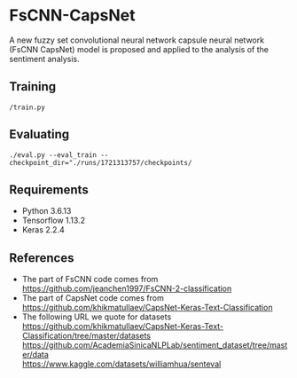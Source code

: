 # FsCNN-CapsNet #
A new fuzzy set convolutional neural network capsule neural network (FsCNN CapsNet) model is proposed and applied to the analysis of the sentiment analysis.

## Training ##
`/train.py`

## Evaluating ##
`./eval.py --eval_train --checkpoint_dir="./runs/1721313757/checkpoints/`

## Requirements ##
- Python 3.6.13
- Tensorflow 1.13.2
- Keras 2.2.4

## References ##
- The part of FsCNN code comes from https://github.com/jeanchen1997/FsCNN-2-classification
- The part of CapsNet code comes from https://github.com/khikmatullaev/CapsNet-Keras-Text-Classification
- The following URL we quote for datasets   
  https://github.com/khikmatullaev/CapsNet-Keras-Text-Classification/tree/master/datasets   
  https://github.com/AcademiaSinicaNLPLab/sentiment_dataset/tree/master/data    
  https://www.kaggle.com/datasets/williamhua/senteval     
 
